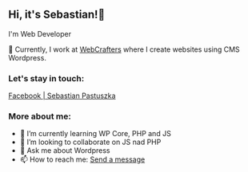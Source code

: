 ## Hi, it's Sebastian!👋
I'm Web Developer

🔭 Currently, I work at [WebCrafters](https://webcrafters.pl/) where I create websites using CMS Wordpress.

### Let's stay in touch:

[Facebook | Sebastian Pastuszka](https://www.facebook.com/s.pastuszka08)

### More about me:

- 🌱 I’m currently learning WP Core, PHP and JS
- 👯 I’m looking to collaborate on JS nad PHP
- 💬 Ask me about Wordpress
- 📫 How to reach me: [Send a message](mailto:s.pastuszka08@gmail.com)
